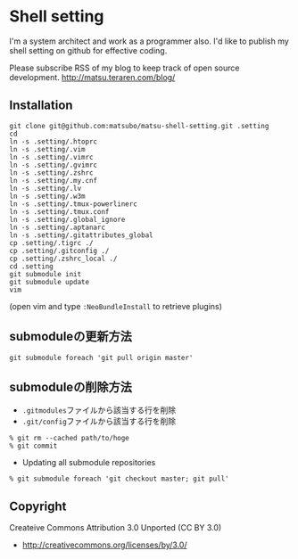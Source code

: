 Shell setting
================================

I'm a system architect and work as a programmer also. I'd like to publish my shell setting on github for effective coding.

Please subscribe RSS of my blog to keep track of open source development.
http://matsu.teraren.com/blog/


Installation
---------------------------------

```
git clone git@github.com:matsubo/matsu-shell-setting.git .setting
cd
ln -s .setting/.htoprc
ln -s .setting/.vim
ln -s .setting/.vimrc
ln -s .setting/.gvimrc
ln -s .setting/.zshrc
ln -s .setting/.my.cnf
ln -s .setting/.lv
ln -s .setting/.w3m
ln -s .setting/.tmux-powerlinerc
ln -s .setting/.tmux.conf
ln -s .setting/.global_ignore
ln -s .setting/.aptanarc
ln -s .setting/.gitattributes_global
cp .setting/.tigrc ./
cp .setting/.gitconfig ./
cp .setting/.zshrc_local ./
cd .setting
git submodule init
git submodule update
vim
```

(open vim and type `:NeoBundleInstall` to retrieve plugins)


submoduleの更新方法
---------------------------------

```
git submodule foreach 'git pull origin master'
```


submoduleの削除方法
---------------------------------
* `.gitmodules`ファイルから該当する行を削除
* `.git/config`ファイルから該当する行を削除

```
% git rm --cached path/to/hoge
% git commit
```

* Updating all submodule repositories
```
% git submodule foreach 'git checkout master; git pull'
```


Copyright
---------------------------------

Createive Commons Attribution 3.0 Unported (CC BY 3.0)
* http://creativecommons.org/licenses/by/3.0/



